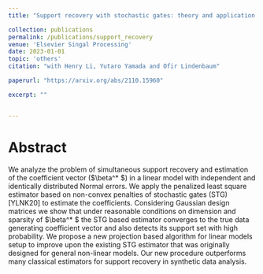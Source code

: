 ```yaml
---
title: "Support recovery with stochastic gates: theory and application for linear Models"

collection: publications
permalink: /publications/support_recovery
venue: 'Elsevier Singal Processing'
date: 2023-01-01
topic: 'others'
citation: "with Henry Li, Yutaro Yamada and Ofir Lindenbaum"

paperurl: "https://arxiv.org/abs/2110.15960"

excerpt: ""


---
```


Abstract
========

We analyze the problem of simultaneous support recovery and estimation of the coefficient vector ($\beta^* $) in a linear model with independent and identically distributed Normal errors. We apply the penalized least square estimator based on non-convex penalties of stochastic gates (STG) [YLNK20] to estimate the coefficients. Considering Gaussian design matrices we show that under reasonable conditions on dimension and sparsity of $\beta^* $ the STG based estimator converges to the true data generating coefficient vector and also detects its support set with high probability. We propose a new projection based algorithm for linear models setup to improve upon the existing STG estimator that was originally designed for general non-linear models. Our new procedure outperforms many classical estimators for support recovery in synthetic data analysis.

